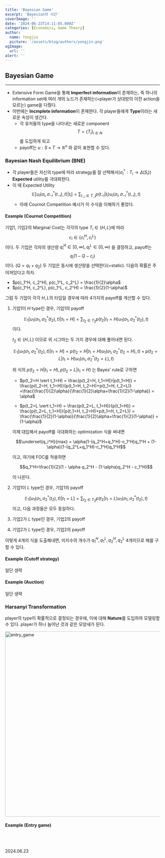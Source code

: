 ```yaml
---
title: 'Bayesian Game'
excerpt: 'Bayesian의 시간'
coverImage: ''
date: '2024-06-23T14:11:05.000Z'
categories: [Economics, Game Theory]
author:
  name: Yongjin
  picture: '/assets/blog/authors/yongjin.png'
ogImage:
  url: ''
alert: ''
---
```


## Bayesian Game

---

- Extensive Form Game을 통해 **Imperfect information**이 존재하는, 즉 하나의 information set에 여러 개의 노드가 존재하는(=player가 상대방의 이전 action을 모르는) game을 다뤘다.
- 이번에는 **Incmplete information**이 존재한다. 각 player들에게 **Type**이라는 새로운 속성이 생긴다.
  - 각 유저들의 type을 나타내는 새로운 component $$T = \{ T_i \}_{i \in N}$$ 를 도입하게 되고
  - payoff는 $u: S \times T \rightarrow \mathbb{R}^n$ 와 같이 표현할 수 있다.

### Bayesian Nash Equilibrium (BNE)

- 각 player들은 자신의 type에 따라 strategy를 잘 선택해서($\sigma_i^* : T_i \rightarrow \Delta(S_i)$) **Expected** utility를 극대화한다.
- 이 때 Expected Utility $$\mathbb{E}[u_i(\sigma_i, \sigma_{-i}^*(t_{-i}), t) \vert t_i] = \sum_{t_{-i} \in T_{-i}} p(t_{-i} \vert t_i) u_i(\sigma_i, \sigma_{-i}^*(t_{-i}), t)$$
  - 아래 Cournot Competition 예시가 이 수식을 이해하기 좋았다.

#### Example (Cournot Competition)

기업1, 기업2의 Marginal Cost는 각각의 type $T_i \in \{H, L\}$에 따라 $$c_i \in \{c_i^H, c_i^L\}$$ 이다. 두 기업은 각자의 생산량 $q_i^H \in [0, \infty), q_i^L \in [0, \infty)$ 을 결정하고, payoff는 $$q_i(1-Q-c_i)$$ 이다. ($Q=q_1+q_2$) 두 기업은 동시에 생산량을 선택한다(=static). 다음의 확률은 주어져있다고 하자.

- $p(c_1^H, c_2^H), p(c_1^L, c_2^L) = \frac{1}{2}\alpha$ $\quad$
- $p(c_1^H, c_2^L), p(c_1^L, c_2^H) = \frac{1}{2}(1-\alpha)$ $\quad$

그럼 두 기업이 각각 $H, L$의 타입일 경우에 따라 4가지의 payoff를 계산할 수 있다.

1. 기업1이 $H$ type인 경우, 기업1의 payoff

   $$\mathbb{E}_1[u_1(\sigma_1, \sigma_2^*(t_2), t) \vert t_1=H] = \sum_{t_2 \in T_2} p(t_2 \vert t_1=H) u_1(\sigma_1, \sigma_2^*(t_2), t)$$ 이다.

   $t_2 \in \{ H, L \}$ 이므로 위 시그마는 두 가지 경우에 대해 풀어내면 된다.

   $$\mathbb{E}_1[u_1(\sigma_1, \sigma_2^*(t_2), t) \vert t_1=H] = p(t_2=H \vert t_1=H) u_1(\sigma_1, \sigma_2^*(t_2=H), t) + p(t_2=L \vert t_1=H) u_1(\sigma_1, \sigma_2^*(t_2=L), t)$$

   위 식의 $p(t_2=H \vert t_1=H), p(t_2=L \vert t_1=H)$ 는 Bayes' rule로 구하면

   - $p(t_2=H \vert t_1=H) = \frac{p(t_2=H, t_1=H)}{p(t_1=H)} = \frac{p(t_2=H, t_1=H)}{p(t_1=H, t_2=H)+p(t_1=H, t_2=L)} =\frac{\frac{1}{2}\alpha}{\frac{1}{2}\alpha+\frac{1}{2}(1-\alpha)} = \alpha$

   - $p(t_2=L \vert t_1=H) = \frac{p(t_2=L, t_1=H)}{p(t_1=H)} = \frac{p(t_2=L, t_1=H)}{p(t_1=H, t_2=H)+p(t_1=H, t_2=L)} = \frac{\frac{1}{2}(1-\alpha)}{\frac{1}{2}\alpha+\frac{1}{2}(1-\alpha)} = (1-\alpha)$

   이제 대입해서 payoff를 극대화하는 optimization 식을 써내면

   $$\underset{q_i^H}{max} = \alpha(1-(q_2^H+q_1^H)-c_1^H)q_1^H + (1-\alpha)(1-(q_2^L+q_1^H)-c_1^H)q_1^H$$

   이고, 여기에 FOC를 적용하면

   $$q_1^H=\frac{1}{2}(1 - \alpha q_2^H - (1-\alpha)q_2^H - c_1^H)$$

   이 나온다.

2. 기업1이 $L$ type인 경우, 기업1의 payoff

   $$\mathbb{E}_1[u_1(\sigma_1, \sigma_2^*(t_2), t) \vert t_1=L] = \sum_{t_2 \in T_2} p(t_2 \vert t_1=L) u_1(\sigma_1, \sigma_2^*(t_2), t)$$ 이고, 다음 과정들은 모두 동일하다.

3. 기업2가 $L$ type인 경우, 기업2의 payoff
4. 기업2가 $L$ type인 경우, 기업2의 payoff

이렇게 4개의 식을 도출해내면, 미지수의 개수가 $q_1^H, q_1^L, q_2^H, q_2^L$ 4개이므로 해를 구할 수 있다.

#### Example (Cutoff strategy)

일단 생략

#### Example (Auction)

일단 생략

### Harsanyi Transformation

player의 type이 확률적으로 결정되는 경우에, 이에 대해 **Nature**를 도입하여 모델링할 수 있다. player가 하나 늘어난 것과 같은 모양새가 된다.

<img src="/assets/blog/posts/20240623_bayesian-game/entry_game.png" alt="entry_game" width=600>

#### Example (Entry game)

<br/><br/>

2024.06.23
